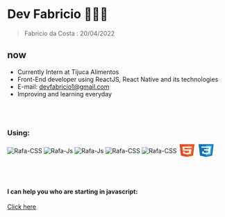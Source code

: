 # **Dev Fabricio 👨🏽‍💻**
> Fabricio da Costa : 20/04/2022 

## now
* Currently Intern at Tijuca Alimentos
* Front-End developer using ReactJS, React Native and its technologies
* E-mail: devfabricio1@gmail.com
* Improving and learning everyday
</br>
</br>
  <div>


### Using:


<img align="center" alt="Rafa-CSS" height="30" width="40" src="https://cdn.jsdelivr.net/gh/devicons/devicon/icons/react/react-original.svg">
<img align="center" alt="Rafa-Js" height="30" width="40" src="https://cdn.jsdelivr.net/gh/devicons/devicon/icons/javascript/javascript-plain.svg">
<img align="center" alt="Rafa-Js" height="30" width="40" src="https://cdn.jsdelivr.net/gh/devicons/devicon/icons/typescript/typescript-original.svg">
<img align="center" alt="Rafa-CSS" height="30" width="40" src="https://cdn.jsdelivr.net/gh/devicons/devicon/icons/tailwindcss/tailwindcss-plain.svg">
<img align="center" alt="Rafa-CSS" height="30" width="40" src="https://cdn.jsdelivr.net/gh/devicons/devicon/icons/bootstrap/bootstrap-plain.svg">
<img align="center" alt="Rafa-HTML" height="30" width="40" src="https://raw.githubusercontent.com/devicons/devicon/master/icons/html5/html5-original.svg">
<img align="center" alt="Rafa-CSS" height="30" width="40" src="https://raw.githubusercontent.com/devicons/devicon/master/icons/css3/css3-original.svg">




  </div>
  </br>
  </br>
  </br>
<div>


#### I can help you who are starting in javascript:
<a href="https://github.com/Dev-Fabricio/JavaScript.md">Click here</a>
</div>
